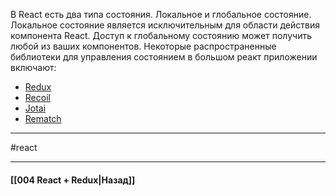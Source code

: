 В React есть два типа состояния. Локальное и глобальное состояние. Локальное состояние является исключительным для области действия компонента React. Доступ к глобальному состоянию может получить любой из ваших компонентов. Некоторые распространенные библиотеки для управления состоянием в большом реакт приложении включают:

- [Redux](https://redux.js.org/)
- [Recoil](https://recoiljs.org/)
- [Jotai](https://jotai.org/)
- [Rematch](https://rematchjs.org/)

____
#react

____

#### [[004 React + Redux|Назад]]